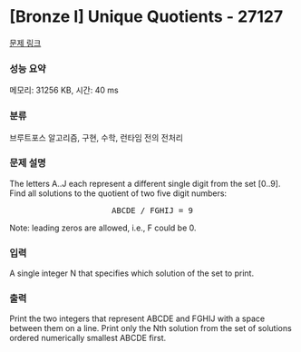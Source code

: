 # [Bronze I] Unique Quotients - 27127 

[문제 링크](https://www.acmicpc.net/problem/27127) 

### 성능 요약

메모리: 31256 KB, 시간: 40 ms

### 분류

브루트포스 알고리즘, 구현, 수학, 런타임 전의 전처리

### 문제 설명

<p>The letters A..J each represent a different single digit from the set [0..9]. Find all solutions to the quotient of two five digit numbers:</p>

<pre style="text-align: center;">ABCDE / FGHIJ = 9</pre>

<p>Note: leading zeros are allowed, i.e., F could be 0.</p>

### 입력 

 <p>A single integer N that specifies which solution of the set to print.</p>

### 출력 

 <p>Print the two integers that represent ABCDE and FGHIJ with a space between them on a line. Print only the Nth solution from the set of solutions ordered numerically smallest ABCDE first.</p>

